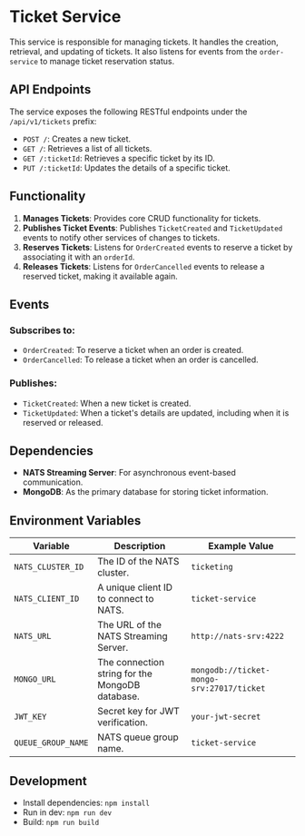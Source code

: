 # Ticket Service

This service is responsible for managing tickets. It handles the creation, retrieval, and updating of tickets. It also listens for events from the `order-service` to manage ticket reservation status.

## API Endpoints

The service exposes the following RESTful endpoints under the `/api/v1/tickets` prefix:

-   `POST /`: Creates a new ticket.
-   `GET /`: Retrieves a list of all tickets.
-   `GET /:ticketId`: Retrieves a specific ticket by its ID.
-   `PUT /:ticketId`: Updates the details of a specific ticket.

## Functionality

1.  **Manages Tickets**: Provides core CRUD functionality for tickets.
2.  **Publishes Ticket Events**: Publishes `TicketCreated` and `TicketUpdated` events to notify other services of changes to tickets.
3.  **Reserves Tickets**: Listens for `OrderCreated` events to reserve a ticket by associating it with an `orderId`.
4.  **Releases Tickets**: Listens for `OrderCancelled` events to release a reserved ticket, making it available again.

## Events

### Subscribes to:

-   `OrderCreated`: To reserve a ticket when an order is created.
-   `OrderCancelled`: To release a ticket when an order is cancelled.

### Publishes:

-   `TicketCreated`: When a new ticket is created.
-   `TicketUpdated`: When a ticket's details are updated, including when it is reserved or released.

## Dependencies

-   **NATS Streaming Server**: For asynchronous event-based communication.
-   **MongoDB**: As the primary database for storing ticket information.

## Environment Variables

| Variable          | Description                                     | Example Value          |
| ----------------- | ----------------------------------------------- | ---------------------- |
| `NATS_CLUSTER_ID` | The ID of the NATS cluster.                     | `ticketing`            |
| `NATS_CLIENT_ID`  | A unique client ID to connect to NATS.          | `ticket-service`       |
| `NATS_URL`        | The URL of the NATS Streaming Server.           | `http://nats-srv:4222` |
| `MONGO_URL`       | The connection string for the MongoDB database. | `mongodb://ticket-mongo-srv:27017/ticket` |
| `JWT_KEY`         | Secret key for JWT verification.                | `your-jwt-secret`      |
| `QUEUE_GROUP_NAME`| NATS queue group name.                          | `ticket-service`       |

## Development

-   Install dependencies: `npm install`
-   Run in dev: `npm run dev`
-   Build: `npm run build`
